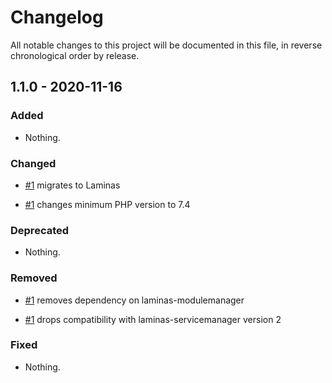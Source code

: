 # Changelog

All notable changes to this project will be documented in this file, in reverse chronological order by release.

## 1.1.0 - 2020-11-16

### Added

- Nothing.

### Changed

- [#1](https://github.com/MidnightDesign/automatic-di-module/pull/1) migrates to Laminas

- [#1](https://github.com/MidnightDesign/automatic-di-module/pull/1) changes minimum PHP version to 7.4

### Deprecated

- Nothing.

### Removed

- [#1](https://github.com/MidnightDesign/automatic-di-module/pull/1) removes dependency on laminas-modulemanager

- [#1](https://github.com/MidnightDesign/automatic-di-module/pull/1) drops compatibility with laminas-servicemanager version 2

### Fixed

- Nothing.
